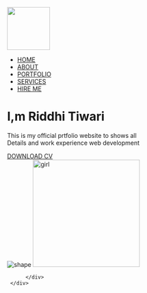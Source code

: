 
<!DOCTYPE html>
<html lang="en">
<head>
    <meta charset="UTF-8">
    <meta http-equiv="X-UA-Compatible" content="IE=edge">
    <meta name="viewport" content="width=device-width, initial-scale=1.0">
    <title>Personal Portfolio website</title>
    <link rel="stylesheet" href="C:\Users\Riddhi\Favorites\style.css">
</head>
<body>
     <div class="hero">
          <nav>
             <img src="C:\Users\Riddhi\Downloads\riddhiname.logo.jpg" height="100px" class="logo">
             <ul>
                <li><a href="#">HOME</a></li>
                <li><a href="#">ABOUT</a></li>
                <li><a href="#">PORTFOLIO</a></li>
                <li><a href="#">SERVICES</a></li>
                <li><a href="#">HIRE ME</a></li>
             </ul>
          </nav> 
          <div class="detel">
               <h1>I,m Riddhi <span> Tiwari </span></h1>
               <p>This is my official prtfolio website to shows all
                   <br>Details and work experience web development
               </p>
            <a href="#">DOWNLOAD CV</a>
          </div>
          <div class="images">
               <img src="images/shape.png" alt="shape">
               <img src="htttp:\Users\Riddhi\Downloads\logo.png.jpg" height="250px" alt="girl">

          </div>
     </div>
 </body>
</html>
